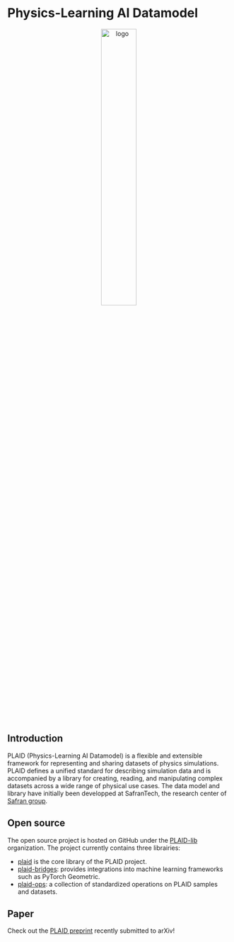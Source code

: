 # Physics-Learning AI Datamodel

<p style="text-align:center;">
  <img src="https://plaid-lib.github.io/assets/images/PLAID-large-logo.png" alt="logo" title="Logo" style="width:40%;"/>
</p>

## Introduction

PLAID (Physics-Learning AI Datamodel) is a flexible and extensible framework for representing and sharing datasets of physics simulations. PLAID defines a unified standard for describing simulation data and is accompanied by a library for creating, reading, and manipulating complex datasets across a wide range of physical use cases.
The data model and library have initially been developped at SafranTech, the research center of [Safran group](https://www.safran-group.com/).

## Open source

The open source project is hosted on GitHub under the [PLAID-lib](https://github.com/PLAID-lib) organization. The project currently contains three librairies:

- [plaid](https://github.com/PLAID-lib/plaid) is the core library of the PLAID project.
- [plaid-bridges](https://github.com/PLAID-lib/plaid-bridges): provides integrations into machine learning frameworks such as PyTorch Geometric.
- [plaid-ops](https://github.com/PLAID-lib/plaid-bridges): a collection of standardized operations on PLAID samples and datasets.

## Paper

Check out the [PLAID preprint](https://arxiv.org/abs/2505.02974) recently submitted to arXiv!